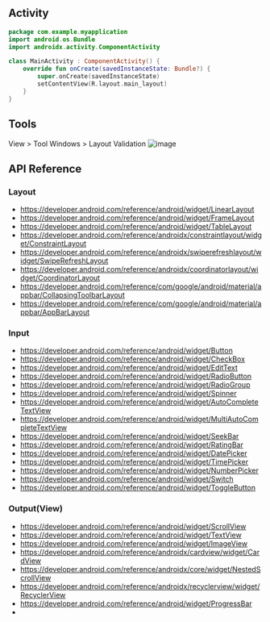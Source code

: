 ## Activity
```kotlin
package com.example.myapplication
import android.os.Bundle
import androidx.activity.ComponentActivity

class MainActivity : ComponentActivity() {
    override fun onCreate(savedInstanceState: Bundle?) {
        super.onCreate(savedInstanceState)
        setContentView(R.layout.main_layout)
    }
}
```

## Tools
View > Tool Windows > Layout Validation
![image](https://github.com/user-attachments/assets/f616a8ff-dc9b-4bad-ad8d-e1f3782fc288)


## API Reference

### Layout
- https://developer.android.com/reference/android/widget/LinearLayout
- https://developer.android.com/reference/android/widget/FrameLayout
- https://developer.android.com/reference/android/widget/TableLayout
- https://developer.android.com/reference/androidx/constraintlayout/widget/ConstraintLayout
- https://developer.android.com/reference/androidx/swiperefreshlayout/widget/SwipeRefreshLayout
- https://developer.android.com/reference/androidx/coordinatorlayout/widget/CoordinatorLayout
- https://developer.android.com/reference/com/google/android/material/appbar/CollapsingToolbarLayout
- https://developer.android.com/reference/com/google/android/material/appbar/AppBarLayout

### Input
- https://developer.android.com/reference/android/widget/Button
- https://developer.android.com/reference/android/widget/CheckBox
- https://developer.android.com/reference/android/widget/EditText
- https://developer.android.com/reference/android/widget/RadioButton
- https://developer.android.com/reference/android/widget/RadioGroup
- https://developer.android.com/reference/android/widget/Spinner
- https://developer.android.com/reference/android/widget/AutoCompleteTextView
- https://developer.android.com/reference/android/widget/MultiAutoCompleteTextView
- https://developer.android.com/reference/android/widget/SeekBar
- https://developer.android.com/reference/android/widget/RatingBar
- https://developer.android.com/reference/android/widget/DatePicker
- https://developer.android.com/reference/android/widget/TimePicker
- https://developer.android.com/reference/android/widget/NumberPicker
- https://developer.android.com/reference/android/widget/Switch
- https://developer.android.com/reference/android/widget/ToggleButton

### Output(View)
- https://developer.android.com/reference/android/widget/ScrollView
- https://developer.android.com/reference/android/widget/TextView
- https://developer.android.com/reference/android/widget/ImageView
- https://developer.android.com/reference/androidx/cardview/widget/CardView
- https://developer.android.com/reference/androidx/core/widget/NestedScrollView
- https://developer.android.com/reference/androidx/recyclerview/widget/RecyclerView
- https://developer.android.com/reference/android/widget/ProgressBar
- 

